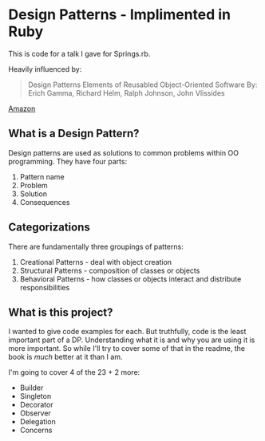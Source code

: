 # Design Patterns - Implimented in Ruby

This is code for a talk I gave for Springs.rb.

Heavily influenced by:

> Design Patterns
> Elements of Reusabled Object-Oriented Software
> By: Erich Gamma, Richard Helm, Ralph Johnson, John Vlissides

[Amazon](http://www.amazon.com/Design-Patterns-Elements-Reusable-Object-Oriented/dp/0201633612/ref=tmm_hrd_title_0)

## What is a Design Pattern?

Design patterns are used as solutions to common problems within OO programming. They have four parts:

1. Pattern name
2. Problem
3. Solution
4. Consequences

## Categorizations

There are fundamentally three groupings of patterns:

1. Creational Patterns - deal with object creation
2. Structural Patterns - composition of classes or objects
3. Behavioral Patterns - how classes or objects interact and distribute responsibilities

## What is this project?

I wanted to give code examples for each. But truthfully, code is the least important part of a DP. Understanding what it is and why you are using it is more important. So while I'll try to cover some of that in the readme, the book is _much_ better at it than I am.

I'm going to cover 4 of the 23 + 2 more:

* Builder
* Singleton
* Decorator
* Observer
* Delegation
* Concerns

